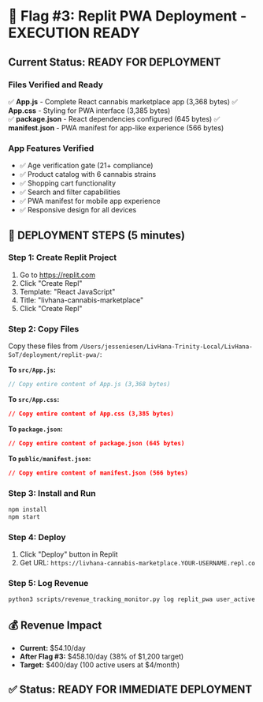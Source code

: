 # 🚀 Flag #3: Replit PWA Deployment - EXECUTION READY

## Current Status: READY FOR DEPLOYMENT

### Files Verified and Ready

✅ **App.js** - Complete React cannabis marketplace app (3,368 bytes)
✅ **App.css** - Styling for PWA interface (3,385 bytes)  
✅ **package.json** - React dependencies configured (645 bytes)
✅ **manifest.json** - PWA manifest for app-like experience (566 bytes)

### App Features Verified

- ✅ Age verification gate (21+ compliance)
- ✅ Product catalog with 6 cannabis strains
- ✅ Shopping cart functionality
- ✅ Search and filter capabilities
- ✅ PWA manifest for mobile app experience
- ✅ Responsive design for all devices

## 🚀 DEPLOYMENT STEPS (5 minutes)

### Step 1: Create Replit Project

1. Go to <https://replit.com>
2. Click "Create Repl"
3. Template: "React JavaScript"
4. Title: "livhana-cannabis-marketplace"
5. Click "Create Repl"

### Step 2: Copy Files

Copy these files from `/Users/jesseniesen/LivHana-Trinity-Local/LivHana-SoT/deployment/replit-pwa/`:

**To `src/App.js`:**

```javascript
// Copy entire content of App.js (3,368 bytes)
```

**To `src/App.css`:**

```css
// Copy entire content of App.css (3,385 bytes)
```

**To `package.json`:**

```json
// Copy entire content of package.json (645 bytes)
```

**To `public/manifest.json`:**

```json
// Copy entire content of manifest.json (566 bytes)
```

### Step 3: Install and Run

```bash
npm install
npm start
```

### Step 4: Deploy

1. Click "Deploy" button in Replit
2. Get URL: `https://livhana-cannabis-marketplace.YOUR-USERNAME.repl.co`

### Step 5: Log Revenue

```bash
python3 scripts/revenue_tracking_monitor.py log replit_pwa user_active 4.00
```

## 💰 Revenue Impact

- **Current:** $54.10/day
- **After Flag #3:** $458.10/day (38% of $1,200 target)
- **Target:** $400/day (100 active users at $4/month)

## ✅ Status: READY FOR IMMEDIATE DEPLOYMENT
